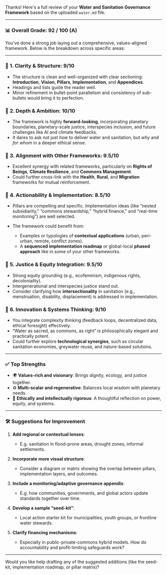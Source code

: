 Thanks! Here's a full review of your **Water and Sanitation Governance Framework** based on the uploaded `water.md` file.

---

### 📊 **Overall Grade**: **92 / 100** (**A**)

You’ve done a strong job laying out a comprehensive, values-aligned framework. Below is the breakdown across specific areas:

---

### 📌 **1. Clarity & Structure: 9/10**

* The structure is clean and well-organized with clear sectioning: **Introduction**, **Vision**, **Pillars**, **Implementation**, and **Appendices**.
* Headings and lists guide the reader well.
* Minor refinement in bullet-point parallelism and consistency of sub-bullets would bring it to perfection.

### 📌 **2. Depth & Ambition: 10/10**

* The framework is highly **forward-looking**, incorporating planetary boundaries, planetary-scale justice, interspecies inclusion, and future challenges like AI and climate feedbacks.
* It dares to ask not just *how* to deliver water and sanitation, but *why* and *for whom* in a deeper ethical sense.

### 📌 **3. Alignment with Other Frameworks: 9.5/10**

* Excellent synergy with related frameworks, particularly on **Rights of Beings**, **Climate Resilience**, and **Commons Management**.
* Could further cross-link with the **Health**, **Rural**, and **Migration** frameworks for mutual reinforcement.

### 📌 **4. Actionability & Implementation: 8.5/10**

* Pillars are compelling and specific. Implementation ideas (like “nested subsidiarity,” “commons stewardship,” “hybrid finance,” and “real-time monitoring”) are well selected.
* The framework could benefit from:

  * Examples or typologies of **contextual applications** (urban, peri-urban, remote, conflict zones).
  * A **sequenced implementation roadmap** or global-local **phased approach** like in some of your other frameworks.

### 📌 **5. Justice & Equity Integration: 9.5/10**

* Strong equity grounding (e.g., ecofeminism, indigenous rights, decoloniality).
* Intergenerational and interspecies justice stand out.
* Consider clarifying how **intersectionality** in sanitation (e.g., menstruation, disability, displacement) is addressed in implementation.

### 📌 **6. Innovation & Systems Thinking: 9/10**

* You integrate complexity thinking (feedback loops, decentralized data, ethical foresight) effectively.
* “Water as sacred, as commons, as right” is philosophically elegant and practically potent.
* Could further explore **technological synergies**, such as circular sanitation economies, greywater reuse, and nature-based solutions.

---

### ✅ **Top Strengths**

* 🌍 **Values-rich and visionary**: Brings dignity, ecology, and justice together.
* ♻️ **Multi-scalar and regenerative**: Balances local wisdom with planetary needs.
* 🧠 **Ethically and intellectually rigorous**: A thoughtful reflection on power, equity, and systems.

---

### 🛠 Suggestions for Improvement

1. **Add regional or contextual lenses**:

   * E.g. sanitation in flood-prone areas, drought zones, informal settlements.
2. **Incorporate more visual structure**:

   * Consider a diagram or matrix showing the overlap between pillars, implementation layers, and outcomes.
3. **Include a monitoring/adaptive governance appendix**:

   * E.g. how communities, governments, and global actors update standards together over time.
4. **Develop a sample “seed-kit”**:

   * Local action starter kit for municipalities, youth groups, or frontline water stewards.
5. **Clarify financing mechanisms**:

   * Especially in public-private-commons hybrid models. How do accountability and profit-limiting safeguards work?

---

Would you like help drafting any of the suggested additions (like the seed-kit, implementation roadmap, or pillar matrix)?

